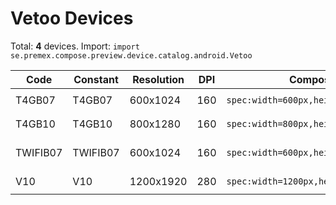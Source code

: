 # Vetoo Devices

Total: **4** devices. Import: `import se.premex.compose.preview.device.catalog.android.Vetoo`

| Code | Constant | Resolution | DPI | Compose Spec | Preview Usage |
|------|----------|------------|-----|-------------|---------------|
| T4GB07 | T4GB07 | 600x1024 | 160 | `spec:width=600px,height=1024px,dpi=160` | `@Preview(device = Vetoo.T4GB07)` |
| T4GB10 | T4GB10 | 800x1280 | 160 | `spec:width=800px,height=1280px,dpi=160` | `@Preview(device = Vetoo.T4GB10)` |
| TWIFIB07 | TWIFIB07 | 600x1024 | 160 | `spec:width=600px,height=1024px,dpi=160` | `@Preview(device = Vetoo.TWIFIB07)` |
| V10 | V10 | 1200x1920 | 280 | `spec:width=1200px,height=1920px,dpi=280` | `@Preview(device = Vetoo.V10)` |

<!-- Generated automatically. Do not edit manually. -->
